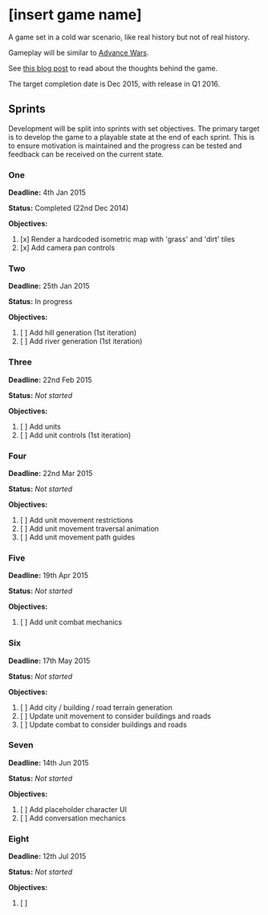 # [insert game name]

A game set in a cold war scenario, like real history but not of real history.

Gameplay will be similar to [Advance Wars](http://en.wikipedia.org/wiki/Advance_Wars).

See [this blog post](http://gelatindesign.co.uk/games/a-road-to-creating-indie-games)
to read about the thoughts behind the game.

The target completion date is Dec 2015, with release in Q1 2016.


## Sprints

Development will be split into sprints with set objectives. The primary target
is to develop the game to a playable state at the end of each sprint. This is
to ensure motivation is maintained and the progress can be tested and feedback
can be received on the current state.


### One

**Deadline:** 4th Jan 2015

**Status:** Completed (22nd Dec 2014)

**Objectives:**

1. [x] Render a hardcoded isometric map with 'grass' and 'dirt' tiles
2. [x] Add camera pan controls


### Two

**Deadline:** 25th Jan 2015

**Status:** In progress

**Objectives:**

1. [ ] Add hill generation (1st iteration)
2. [ ] Add river generation (1st iteration)


### Three

**Deadline:** 22nd Feb 2015

**Status:** _Not started_

**Objectives:**

1. [ ] Add units
2. [ ] Add unit controls (1st iteration)


### Four

**Deadline:** 22nd Mar 2015

**Status:** _Not started_

**Objectives:**

1. [ ] Add unit movement restrictions
2. [ ] Add unit movement traversal animation
3. [ ] Add unit movement path guides


### Five

**Deadline:** 19th Apr 2015

**Status:** _Not started_

**Objectives:**

1. [ ] Add unit combat mechanics


### Six

**Deadline:** 17th May 2015

**Status:** _Not started_

**Objectives:**

1. [ ] Add city / building / road terrain generation
2. [ ] Update unit movement to consider buildings and roads
3. [ ] Update combat to consider buildings and roads


### Seven

**Deadline:** 14th Jun 2015

**Status:** _Not started_

**Objectives:**

1. [ ] Add placeholder character UI
2. [ ] Add conversation mechanics


### Eight

**Deadline:** 12th Jul 2015

**Status:** _Not started_

**Objectives:**

1. [ ]
